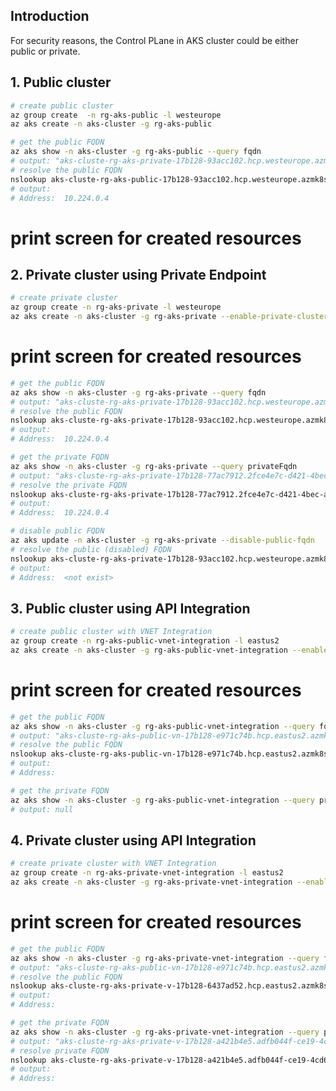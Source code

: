 ## Introduction
For security reasons, the Control PLane in AKS cluster could be either public or private.
## 1. Public cluster
```bash
# create public cluster
az group create  -n rg-aks-public -l westeurope
az aks create -n aks-cluster -g rg-aks-public
```
```bash
# get the public FQDN
az aks show -n aks-cluster -g rg-aks-public --query fqdn
# output: "aks-cluste-rg-aks-private-17b128-93acc102.hcp.westeurope.azmk8s.io"
# resolve the public FQDN
nslookup aks-cluste-rg-aks-public-17b128-93acc102.hcp.westeurope.azmk8s.io
# output:
# Address:  10.224.0.4
```
# print screen for created resources

## 2. Private cluster using Private Endpoint
```bash
# create private cluster
az group create -n rg-aks-private -l westeurope
az aks create -n aks-cluster -g rg-aks-private --enable-private-cluster
```
# print screen for created resources

```bash
# get the public FQDN
az aks show -n aks-cluster -g rg-aks-private --query fqdn
# output: "aks-cluste-rg-aks-private-17b128-93acc102.hcp.westeurope.azmk8s.io"
# resolve the public FQDN
nslookup aks-cluste-rg-aks-private-17b128-93acc102.hcp.westeurope.azmk8s.io
# output:
# Address:  10.224.0.4
```

```bash
# get the private FQDN
az aks show -n aks-cluster -g rg-aks-private --query privateFqdn
# output: "aks-cluste-rg-aks-private-17b128-77ac7912.2fce4e7c-d421-4bec-a1ed-936a275d8f96.privatelink.westeurope.azmk8s.io"
# resolve the private FQDN
nslookup aks-cluste-rg-aks-private-17b128-77ac7912.2fce4e7c-d421-4bec-a1ed-936a275d8f96.privatelink.westeurope.azmk8s.io
# output:
# Address:  10.224.0.4
```

```bash
# disable public FQDN
az aks update -n aks-cluster -g rg-aks-private --disable-public-fqdn
# resolve the public (disabled) FQDN
nslookup aks-cluste-rg-aks-private-17b128-93acc102.hcp.westeurope.azmk8s.io
# output:
# Address:  <not exist>
```

## 3. Public cluster using API Integration
```bash
# create public cluster with VNET Integration
az group create -n rg-aks-public-vnet-integration -l eastus2
az aks create -n aks-cluster -g rg-aks-public-vnet-integration --enable-apiserver-vnet-integration
```
# print screen for created resources

```bash
# get the public FQDN
az aks show -n aks-cluster -g rg-aks-public-vnet-integration --query fqdn
# output: "aks-cluste-rg-aks-public-vn-17b128-e971c74b.hcp.eastus2.azmk8s.io"
# resolve the public FQDN
nslookup aks-cluste-rg-aks-public-vn-17b128-e971c74b.hcp.eastus2.azmk8s.io
# output:
# Address:  
```

```bash
# get the private FQDN
az aks show -n aks-cluster -g rg-aks-public-vnet-integration --query privateFqdn
# output: null
```

## 4. Private cluster using API Integration
```bash
# create private cluster with VNET Integration
az group create -n rg-aks-private-vnet-integration -l eastus2
az aks create -n aks-cluster -g rg-aks-private-vnet-integration --enable-apiserver-vnet-integration --enable-private-cluster
```
# print screen for created resources

```bash
# get the public FQDN
az aks show -n aks-cluster -g rg-aks-private-vnet-integration --query fqdn
# output: "aks-cluste-rg-aks-public-vn-17b128-e971c74b.hcp.eastus2.azmk8s.io"
# resolve the public FQDN
nslookup aks-cluste-rg-aks-private-v-17b128-6437ad52.hcp.eastus2.azmk8s.io
# output:
# Address:  
```

```bash
# get the private FQDN
az aks show -n aks-cluster -g rg-aks-private-vnet-integration --query privateFqdn
# output: "aks-cluste-rg-aks-private-v-17b128-a421b4e5.adfb044f-ce19-4cd6-8f9e-4ad9b2ce23bf.private.eastus2.azmk8s.io"
# resolve private FQDN
nslookup aks-cluste-rg-aks-private-v-17b128-a421b4e5.adfb044f-ce19-4cd6-8f9e-4ad9b2ce23bf.private.eastus2.azmk8s.io
# output:
# Address:  
```
